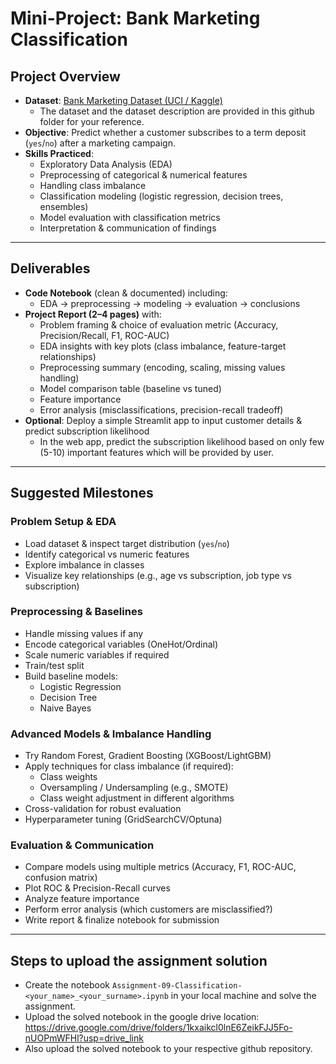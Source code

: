 # Mini-Project: Bank Marketing Classification

## Project Overview
- **Dataset**: [Bank Marketing Dataset (UCI / Kaggle)](https://www.kaggle.com/datasets/henriqueyamahata/bank-marketing)
  - The dataset and the dataset description are provided in this github folder for your reference.  
- **Objective**: Predict whether a customer subscribes to a term deposit (`yes`/`no`) after a marketing campaign.  
- **Skills Practiced**:  
  - Exploratory Data Analysis (EDA)  
  - Preprocessing of categorical & numerical features  
  - Handling class imbalance  
  - Classification modeling (logistic regression, decision trees, ensembles)  
  - Model evaluation with classification metrics  
  - Interpretation & communication of findings  

---

## Deliverables
- **Code Notebook** (clean & documented) including:  
  - EDA → preprocessing → modeling → evaluation → conclusions  
- **Project Report (2–4 pages)** with:  
  - Problem framing & choice of evaluation metric (Accuracy, Precision/Recall, F1, ROC-AUC)  
  - EDA insights with key plots (class imbalance, feature-target relationships)  
  - Preprocessing summary (encoding, scaling, missing values handling)  
  - Model comparison table (baseline vs tuned)  
  - Feature importance  
  - Error analysis (misclassifications, precision-recall tradeoff)  
- **Optional**: Deploy a simple Streamlit app to input customer details & predict subscription likelihood
  - In the web app, predict the subscription likelihood based on only few (5-10) important features which will be provided by user. 

---

## Suggested Milestones

### **Problem Setup & EDA**
- Load dataset & inspect target distribution (`yes`/`no`)  
- Identify categorical vs numeric features  
- Explore imbalance in classes  
- Visualize key relationships (e.g., age vs subscription, job type vs subscription)  

### **Preprocessing & Baselines**
- Handle missing values if any  
- Encode categorical variables (OneHot/Ordinal)  
- Scale numeric variables if required  
- Train/test split  
- Build baseline models:  
  - Logistic Regression  
  - Decision Tree  
  - Naive Bayes 

### **Advanced Models & Imbalance Handling**
- Try Random Forest, Gradient Boosting (XGBoost/LightGBM)  
- Apply techniques for class imbalance (if required):  
  - Class weights  
  - Oversampling / Undersampling (e.g., SMOTE)  
  - Class weight adjustment in different algorithms
- Cross-validation for robust evaluation  
- Hyperparameter tuning (GridSearchCV/Optuna)  

### **Evaluation & Communication**
- Compare models using multiple metrics (Accuracy, F1, ROC-AUC, confusion matrix)  
- Plot ROC & Precision-Recall curves  
- Analyze feature importance 
- Perform error analysis (which customers are misclassified?)  
- Write report & finalize notebook for submission

---

## Steps to upload the assignment solution

- Create the notebook `Assignment-09-Classification-<your_name>_<your_surname>.ipynb` in your local machine and solve the assignment.
- Upload the solved notebook in the google drive location: https://drive.google.com/drive/folders/1kxaikcl0lnE6ZeikFJJ5Fo-nUOPmWFHl?usp=drive_link
- Also upload the solved notebook to your respective github repository.
